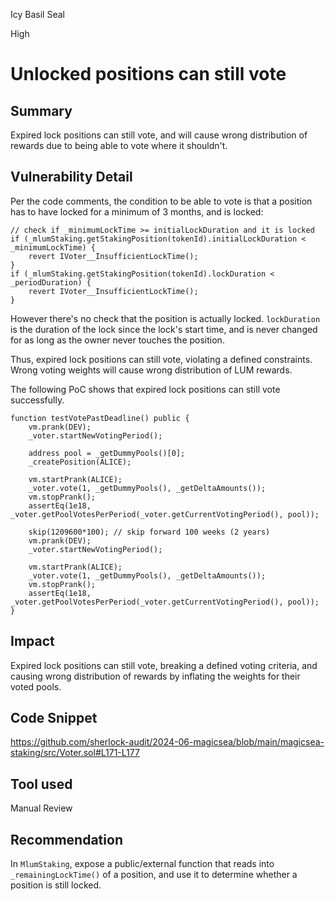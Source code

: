 Icy Basil Seal

High

# Unlocked positions can still vote

## Summary

Expired lock positions can still vote, and will cause wrong distribution of rewards due to being able to vote where it shouldn't.

## Vulnerability Detail

Per the code comments, the condition to be able to vote is that a position has to have locked for a minimum of 3 months, and is locked:

```solidity
// check if _minimumLockTime >= initialLockDuration and it is locked
if (_mlumStaking.getStakingPosition(tokenId).initialLockDuration < _minimumLockTime) {
    revert IVoter__InsufficientLockTime();
}
if (_mlumStaking.getStakingPosition(tokenId).lockDuration < _periodDuration) {
    revert IVoter__InsufficientLockTime();
}
```

However there's no check that the position is actually locked. `lockDuration` is the duration of the lock since the lock's start time, and is never changed for as long as the owner never touches the position.

Thus, expired lock positions can still vote, violating a defined constraints. Wrong voting weights will cause wrong distribution of LUM rewards.

The following PoC shows that expired lock positions can still vote successfully. 

```solidity
function testVotePastDeadline() public {
    vm.prank(DEV);
    _voter.startNewVotingPeriod();

    address pool = _getDummyPools()[0];
    _createPosition(ALICE);

    vm.startPrank(ALICE);
    _voter.vote(1, _getDummyPools(), _getDeltaAmounts());
    vm.stopPrank();
    assertEq(1e18, _voter.getPoolVotesPerPeriod(_voter.getCurrentVotingPeriod(), pool));

    skip(1209600*100); // skip forward 100 weeks (2 years)
    vm.prank(DEV);
    _voter.startNewVotingPeriod();

    vm.startPrank(ALICE);
    _voter.vote(1, _getDummyPools(), _getDeltaAmounts());
    vm.stopPrank();
    assertEq(1e18, _voter.getPoolVotesPerPeriod(_voter.getCurrentVotingPeriod(), pool));
}
```

## Impact

Expired lock positions can still vote, breaking a defined voting criteria, and causing wrong distribution of rewards by inflating the weights for their voted pools.

## Code Snippet

https://github.com/sherlock-audit/2024-06-magicsea/blob/main/magicsea-staking/src/Voter.sol#L171-L177

## Tool used

Manual Review

## Recommendation

In `MlumStaking`, expose a public/external function that reads into `_remainingLockTime()` of a position, and use it to determine whether a position is still locked.
